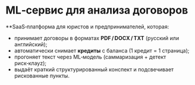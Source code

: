 # ML‑сервис для анализа договоров
**SaaS‑платформа для юристов и предпринимателей, которая:

* принимает договоры в форматах **PDF / DOCX / TXT** (русский или английский);
* автоматически снимает **кредиты** с баланса (1 кредит = 1 страница);
* прогоняет текст через ML‑модель (саммаризация + детект риск‑клауz);
* выдаёт краткий структурированный конспект и подсвечивает рискованные пункты.
